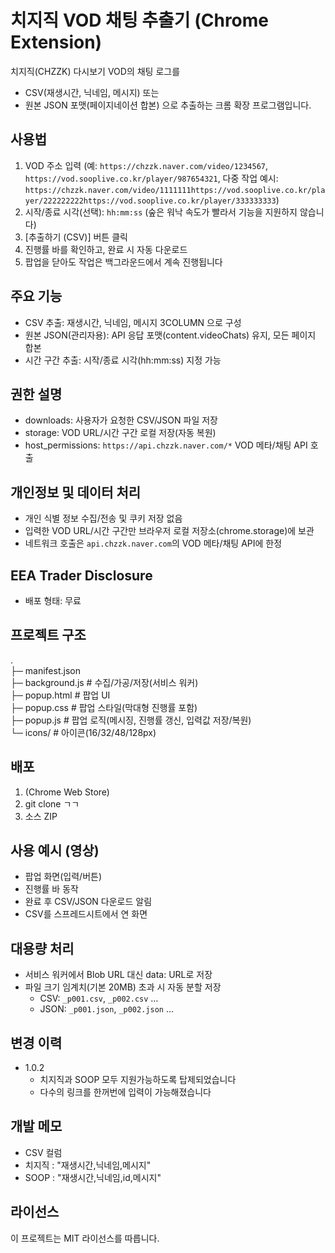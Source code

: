 # 치지직 VOD 채팅 추출기 (Chrome Extension)

치지직(CHZZK) 다시보기 VOD의 채팅 로그를
- CSV(재생시간, 닉네임, 메시지) 또는
- 원본 JSON 포맷(페이지네이션 합본)
으로 추출하는 크롬 확장 프로그램입니다.

## 사용법
1. VOD 주소 입력
   (예: `https://chzzk.naver.com/video/1234567`, `https://vod.sooplive.co.kr/player/987654321`,
   다중 작업 예시: `https://chzzk.naver.com/video/1111111https://vod.sooplive.co.kr/player/222222222https://vod.sooplive.co.kr/player/333333333`)
2. 시작/종료 시각(선택): `hh:mm:ss` (숲은 워낙 속도가 빨라서 기능을 지원하지 않습니다)
3. [추출하기 (CSV)] 버튼 클릭
4. 진행률 바를 확인하고, 완료 시 자동 다운로드
5. 팝업을 닫아도 작업은 백그라운드에서 계속 진행됩니다

## 주요 기능
- CSV 추출: 재생시간, 닉네임, 메시지 3COLUMN 으로 구성
- 원본 JSON(관리자용): API 응답 포맷(content.videoChats) 유지, 모든 페이지 합본
- 시간 구간 추출: 시작/종료 시각(hh:mm:ss) 지정 가능

## 권한 설명
- downloads: 사용자가 요청한 CSV/JSON 파일 저장
- storage: VOD URL/시간 구간 로컬 저장(자동 복원)
- host_permissions: `https://api.chzzk.naver.com/*` VOD 메타/채팅 API 호출

## 개인정보 및 데이터 처리
- 개인 식별 정보 수집/전송 및 쿠키 저장 없음
- 입력한 VOD URL/시간 구간만 브라우저 로컬 저장소(chrome.storage)에 보관
- 네트워크 호출은 `api.chzzk.naver.com`의 VOD 메타/채팅 API에 한정

## EEA Trader Disclosure
- 배포 형태: 무료

## 프로젝트 구조
.  
├─ manifest.json  
├─ background.js # 수집/가공/저장(서비스 워커)  
├─ popup.html # 팝업 UI  
├─ popup.css # 팝업 스타일(막대형 진행률 포함)  
├─ popup.js # 팝업 로직(메시징, 진행률 갱신, 입력값 저장/복원)  
└─ icons/ # 아이콘(16/32/48/128px)  

## 배포
1. (Chrome Web Store)
2. git clone ㄱㄱ
3. 소스 ZIP 

## 사용 예시 (영상)
- 팝업 화면(입력/버튼)
- 진행률 바 동작
- 완료 후 CSV/JSON 다운로드 알림
- CSV를 스프레드시트에서 연 화면

## 대용량 처리
- 서비스 워커에서 Blob URL 대신 data: URL로 저장
- 파일 크기 임계치(기본 20MB) 초과 시 자동 분할 저장
  - CSV: `_p001.csv`, `_p002.csv` …
  - JSON: `_p001.json`, `_p002.json` …

## 변경 이력
- 1.0.2
  - 치지직과 SOOP 모두 지원가능하도록 탑제되었습니다
  - 다수의 링크를 한꺼번에 입력이 가능해졌습니다

## 개발 메모
- CSV 컬럼
- 치지직 : "재생시간,닉네임,메시지"
- SOOP : "재생시간,닉네임,id,메시지"

## 라이선스
이 프로젝트는 MIT 라이선스를 따릅니다.
